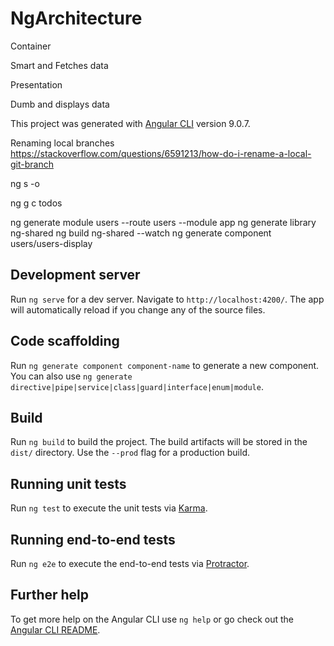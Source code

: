 # NgArchitecture

Container

Smart and Fetches data

Presentation

Dumb and displays data

This project was generated with [Angular CLI](https://github.com/angular/angular-cli) version 9.0.7.

Renaming local branches
https://stackoverflow.com/questions/6591213/how-do-i-rename-a-local-git-branch

ng s -o

ng g c todos

ng generate module users --route users --module app
ng generate library ng-shared
ng build ng-shared --watch
ng generate component users/users-display



## Development server

Run `ng serve` for a dev server. Navigate to `http://localhost:4200/`. The app will automatically reload if you change any of the source files.

## Code scaffolding

Run `ng generate component component-name` to generate a new component. You can also use `ng generate directive|pipe|service|class|guard|interface|enum|module`.

## Build

Run `ng build` to build the project. The build artifacts will be stored in the `dist/` directory. Use the `--prod` flag for a production build.

## Running unit tests

Run `ng test` to execute the unit tests via [Karma](https://karma-runner.github.io).

## Running end-to-end tests

Run `ng e2e` to execute the end-to-end tests via [Protractor](http://www.protractortest.org/).

## Further help

To get more help on the Angular CLI use `ng help` or go check out the [Angular CLI README](https://github.com/angular/angular-cli/blob/master/README.md).
